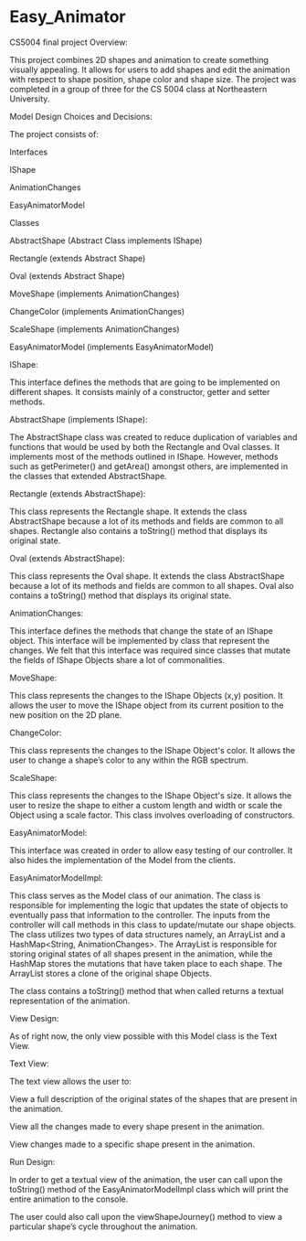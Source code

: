 # Easy_Animator
CS5004 final project
Overview: 

This project combines 2D shapes and animation to create something visually appealing. It allows for users to add shapes and edit the animation with respect to shape position, shape color and shape size. The project was completed in a group of three for the CS 5004 class at Northeastern University. 

Model Design Choices and Decisions: 

The project consists of: 

Interfaces 

IShape 

AnimationChanges 

EasyAnimatorModel 

Classes 

AbstractShape (Abstract Class implements IShape) 

Rectangle (extends Abstract Shape) 

Oval (extends Abstract Shape) 

MoveShape (implements AnimationChanges) 

ChangeColor (implements AnimationChanges) 

ScaleShape (implements AnimationChanges) 

EasyAnimatorModel (implements EasyAnimatorModel) 

IShape: 

This interface defines the methods that are going to be implemented on different shapes. It consists mainly of a constructor, getter and setter methods. 

AbstractShape (implements IShape): 

The AbstractShape class was created to reduce duplication of variables and functions that would be used by both the Rectangle and Oval classes. It implements most of the methods outlined in IShape. However, methods such as getPerimeter() and getArea() amongst others, are implemented in the classes that extended AbstractShape. 

Rectangle (extends AbstractShape): 

This class represents the Rectangle shape. It extends the class AbstractShape because a lot of 
its methods and fields are common to all shapes. Rectangle also contains a toString() method that displays its original state. 

Oval (extends AbstractShape): 

This class represents the Oval shape. It extends the class AbstractShape because a lot of 
its methods and fields are common to all shapes. Oval also contains a toString() method that displays its original state. 

AnimationChanges: 

This interface defines the methods that change the state of an IShape object. This interface 
will be implemented by class that represent the changes. We felt that this interface was required since classes that mutate the fields of IShape Objects share a lot of commonalities.  

MoveShape: 

This class represents the changes to the IShape Objects (x,y) position. It allows the user to move the 
IShape object from its current position to the new position on the 2D plane. 

ChangeColor: 

This class represents the changes to the IShape Object's color. It allows the user to change a shape’s color to any within the RGB spectrum.  

ScaleShape: 

This class represents the changes to the IShape Object's size. It allows the user to resize the shape to either a custom length and width or scale the Object using a scale factor. This class involves overloading of constructors. 

EasyAnimatorModel: 

This interface was created in order to allow easy testing of our controller. It also hides the implementation of the Model from the clients. 

EasyAnimatorModelImpl: 

This class serves as the Model class of our animation. The class is responsible for implementing the logic 
that updates the state of objects to eventually pass that information to the controller. The inputs from the controller will call methods in this class to update/mutate our shape objects.  
The class utilizes two types of data structures namely, an ArrayList<IShape> and a HashMap<String, AnimationChanges>. The ArrayList is responsible for storing original states of all shapes present in the animation, while the HashMap stores the mutations that have taken place to each shape. The ArrayList stores a clone of the original shape Objects. 

The class contains a toString() method that when called returns a textual representation of the animation. 

 

View Design: 

As of right now, the only view possible with this Model class is the Text View.  

Text View: 

The text view allows the user to: 

View a full description of the original states of the shapes that are present in the animation. 

View all the changes made to every shape present in the animation. 

View changes made to a specific shape present in the animation. 

 

Run Design: 

In order to get a textual view of the animation, the user can call upon the toString() method of the EasyAnimatorModelImpl class which will print the entire animation to the console. 

The user could also call upon the viewShapeJourney() method to view a particular shape’s cycle throughout the animation. 

 

 

 

 

 
